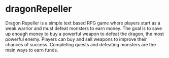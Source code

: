 # dragonRepeller
Dragon Repeller is a simple text based RPG game where players start as a weak warrior and must defeat monsters to earn money. The goal is to save up enough money to buy a powerful weapon to defeat the dragon, the most powerful enemy. Players can buy and sell weapons to improve their chances of success. Completing quests and defeating monsters are the main ways to earn funds.
